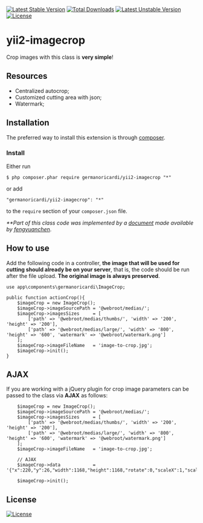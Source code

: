 [![Latest Stable Version](https://poser.pugx.org/germanoricardi/yii2-imagecrop/v/stable)](https://packagist.org/packages/germanoricardi/yii2-imagecrop) [![Total Downloads](https://poser.pugx.org/germanoricardi/yii2-imagecrop/downloads)](https://packagist.org/packages/germanoricardi/yii2-imagecrop) [![Latest Unstable Version](https://poser.pugx.org/germanoricardi/yii2-imagecrop/v/unstable)](https://packagist.org/packages/germanoricardi/yii2-imagecrop) [![License](https://poser.pugx.org/germanoricardi/yii2-imagecrop/license)](https://packagist.org/packages/germanoricardi/yii2-imagecrop)

# yii2-imagecrop
Crop images with this class is **very simple**!

## Resources
 - Centralized autocrop;
 - Customized cutting area with json;
 - Watermark;

## Installation

The preferred way to install this extension is through [composer](http://getcomposer.org/download/).

### Install

Either run

```
$ php composer.phar require germanoricardi/yii2-imagecrop "*"
```

or add

```
"germanoricardi/yii2-imagecrop": "*"
```

to the ```require``` section of your `composer.json` file.

_**Part of this class code was implemented by a [document](https://github.com/fengyuanchen/cropper/tree/master/examples/crop-avatar) made available by [fengyuanchen](https://github.com/fengyuanchen)_.

## How to use
Add the following code in a controller, **the image that will be used for cutting should already be on your server**, that is, the code should be run after the file upload. **The original image is always preserved**.

```ssh
use app\components\germanoricardi\ImageCrop;

public function actionCrop(){
    $imageCrop = new ImageCrop();
    $imageCrop->imageSourcePath	= '@webroot/medias/';
    $imageCrop->imagesSizes		= [
        ['path' => '@webroot/medias/thumbs/', 'width' => '200', 'height' => '200'],
        ['path' => '@webroot/medias/large/', 'width' => '800', 'height' => '600', 'watermark' => '@webroot/watermark.png']
    ];
    $imageCrop->imageFileName	= 'image-to-crop.jpg';
    $imageCrop->init();
}
```

## AJAX
If you are working with a jQuery plugin for crop image parameters can be passed to the class via **AJAX** as follows:
```
    $imageCrop = new ImageCrop();
    $imageCrop->imageSourcePath	= '@webroot/medias/';
    $imageCrop->imagesSizes		= [
        ['path' => '@webroot/medias/thumbs/', 'width' => '200', 'height' => '200'],
        ['path' => '@webroot/medias/large/', 'width' => '800', 'height' => '600', 'watermark' => '@webroot/watermark.png']
    ];
    $imageCrop->imageFileName	= 'image-to-crop.jpg';
    
    // AJAX
    $imageCrop->data            = '{"x":220,"y":26,"width":1168,"height":1168,"rotate":0,"scaleX":1,"scaleY":1}';
    
    $imageCrop->init();
```
License
----

[![License](https://poser.pugx.org/germanoricardi/yii2-imagecrop/license)](https://packagist.org/packages/germanoricardi/yii2-imagecrop)